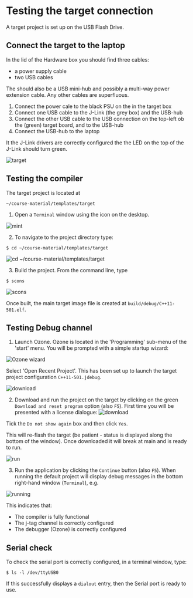 # Testing the target connection
A target project is set up on the USB Flash Drive. 

## Connect the target to the laptop

In the lid of the Hardware box you should find three cables:
* a power supply cable
* two USB cables

The should also be a USB mini-hub and possibly a multi-way power extension cable. Any other cables are superfluous. 

1. Connect the power cale to the black PSU on the in the target box
2. Connect one USB cable to the J-Link (the grey box) and the USB-hub
3. Connect the other USB cable to the USB connection on the top-left ob the (green) target board, and to the USB-hub
4. Connect the USB-hub to the laptop

It the J-Link drivers are correctly configured the the LED on the top of the J-Link should turn green.

![target](/images/targetJPG.JPG)


## Testing the compiler

The target project is located at
```
~/course-material/templates/target
```

1. Open a `Terminal` window using the icon on the desktop. 
   
![mint](/images/mint-desktop.png)

2. To navigate to the project directory type:
```
$ cd ~/course-material/templates/target
```
![cd ~/course-material/templates/target](/images/terminal-pwd.png)

3.	Build the project.
From the command line, type
```
$ scons
```
![scons](/images/scons.png)

Once built, the main target image file is created at `build/debug/C++11-501.elf`.

## Testing Debug channel

1.	Launch Ozone.
Ozone is located in the 'Programming' sub-menu of the 'start' menu.
You will be prompted with a simple startup wizard:

![Ozone wizard](/images/Ozone-1.png)

Select 'Open Recent Project'.  This has been set up to launch the target project configuration `C++11-501.jdebug`.

![download](/images/ready-to-download.png)

2.	Download and run the project on the target by clicking on the green `Download and reset program` option (also `F5`). First time you will be presented with a license dialogue:
![download](/images/license-message.png)

Tick the `Do not show again` box and then click `Yes`.

This will re-flash the target (be patient - status is displayed along the bottom of the window). Once downloaded it will break at main and is ready to run. 

![run](/images/ready-to-run.png)

3. Run the application by clicking the `Continue` button (also `F5`). When running the default project will display debug messages in the bottom right-hand window (`Terminal`), e.g.
   
![running](/images/running.png)

This indicates that:
* The compiler is fully functional
* The j-tag channel is correctly configured
* The debugger (Ozone) is correctly configured

## Serial check

To check the serial port is correctly configured, in a terminal window, type:
```
$ ls -l /dev/ttyUSB0
```
If this successfully displays a `dialout` entry, then the Serial port is ready to use.

